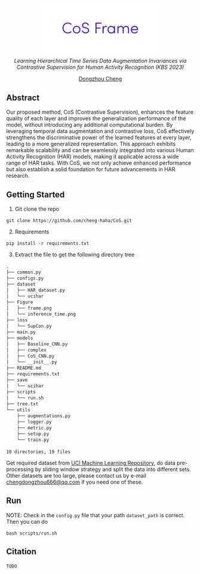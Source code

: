 <p align=center> <img src="./Figure/cover.png" width = 60%/> </p>


<p align="center"><em>Learning Hierarchical Time Series Data Augmentation Invariances via Contrastive Supervision for Human Activity Recognition (KBS 2023)</em></p>

<p align="center"><a href="https://scholar.google.com.sg/citations?user=zOg9ENIAAAAJ&hl=zh-CN&oi=sra">Dongzhou Cheng</a></p>


## Abstract
Our proposed method, CoS (Contrastive Supervision), enhances the feature quality of each layer and improves the generalization performance of the model, without introducing any additional computational burden. By leveraging temporal data augmentation and contrastive loss, CoS effectively strengthens the discriminative power of the learned features at every layer, leading to a more generalized representation. This approach exhibits remarkable scalability and can be seamlessly integrated into various Human Activity Recognition (HAR) models, making it applicable across a wide range of HAR tasks. With CoS, we not only achieve enhanced performance but also establish a solid foundation for future advancements in HAR research.



## Getting Started
1. Git clone the repo
```
git clone https://github.com/cheng-haha/CoS.git
```
2. Requirements
```
pip install -r requirements.txt
```
3. Extract the file to get the following directory tree
```
.
├── common.py
├── configs.py
├── dataset
│   ├── HAR_dataset.py
│   └── ucihar
├── Figure
│   ├── frame.png
│   └── inference_time.png
├── loss
│   └── SupCon.py
├── main.py
├── models
│   ├── Baseline_CNN.py
│   ├── complex
│   ├── CoS_CNN.py
│   └── __init__.py
├── README.md
├── requirements.txt
├── save
│   └── ucihar
├── scripts
│   └── run.sh
├── tree.txt
└── utils
    ├── augmentations.py
    ├── logger.py
    ├── metric.py
    ├── setup.py
    └── train.py

10 directories, 19 files
```
Get required dataset from [UCI Machine Learning Repository](http://archive.ics.uci.edu/ml/index.php), do data pre-processing by sliding window strategy and split the data into different sets. Other datasets are too large, please contact us by e-mail <chengdongzhou666@qq.com> if you need one of these.
## Run
NOTE: Check in the `config.py` file that your path `dataset_path` is correct. Then you can do
```
bash scripts/run.sh
```
## Citation
```
TODO
```
